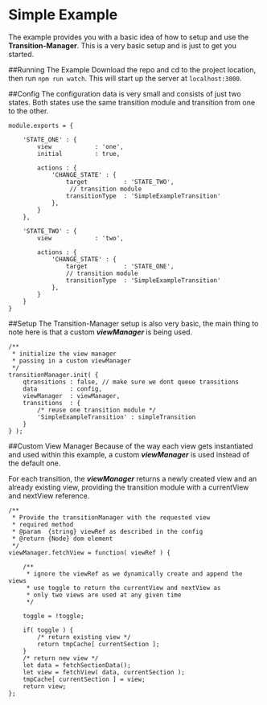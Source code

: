 # Simple Example

The example provides you with a basic idea of how to setup and use the **Transition-Manager**. This is a very basic setup and is just to get you started.

##Running The Example
Download the repo and cd to the project location, then run ```npm run watch```. This will start up the server at ```localhost:3000```.

##Config
The configuration data is very small and consists of just two states. Both states use the same transition module and transition from one to the other.

```
module.exports = {

    'STATE_ONE' : {
        view            : 'one',
        initial         : true,

        actions : {
            'CHANGE_STATE' : {
                target          : 'STATE_TWO',
                 // transition module
                transitionType  : 'SimpleExampleTransition'
            },
        }
    },

    'STATE_TWO' : {
        view            : 'two',

        actions : {
            'CHANGE_STATE' : {
                target          : 'STATE_ONE',
                // transition module
                transitionType  : 'SimpleExampleTransition'
            },
        }
    }
}
```

##Setup
The Transition-Manager setup is also very basic, the main thing to note here is that a custom ***viewManager*** is being used.

```
/**
 * initialize the view manager
 * passing in a custom viewManager
 */
transitionManager.init( {
    qtransitions : false, // make sure we dont queue transitions
    data         : config,
    viewManager  : viewManager,
    transitions  : {
        /* reuse one transition module */
        'SimpleExampleTransition' : simpleTransition
    }
} );
```

##Custom View Manager
Because of the way each view gets instantiated and used within this example, a custom ***viewManager*** is used instead of the default one.

For each transition, the ***viewManager*** returns a newly created view and an already existing view, providing the transition module with a currentView and nextView reference.

```
/**
 * Provide the transitionManager with the requested view
 * required method
 * @param  {string} viewRef as described in the config
 * @return {Node} dom element
 */
viewManager.fetchView = function( viewRef ) {
    
    /**
     * ignore the viewRef as we dynamically create and append the views
     * use toggle to return the currentView and nextView as 
     * only two views are used at any given time
     */

    toggle = !toggle;

    if( toggle ) {
        /* return existing view */
        return tmpCache[ currentSection ];
    }
    /* return new view */
    let data = fetchSectionData();
    let view = fetchView( data, currentSection );
    tmpCache[ currentSection ] = view;
    return view;
};
```

